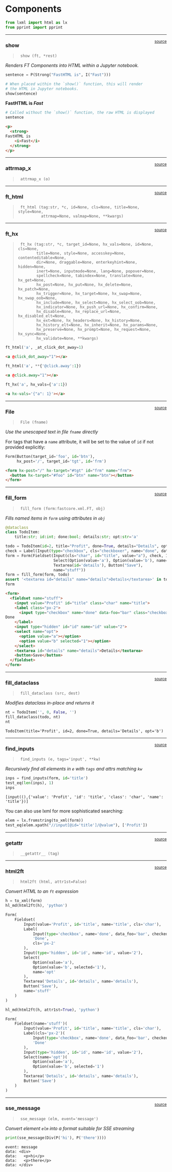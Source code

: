 # Components


<!-- WARNING: THIS FILE WAS AUTOGENERATED! DO NOT EDIT! -->

``` python
from lxml import html as lx
from pprint import pprint
```

------------------------------------------------------------------------

<a
href="https://github.com/AnswerDotAI/fasthtml/blob/main/fasthtml/components.py#L34"
target="_blank" style="float:right; font-size:smaller">source</a>

### show

>      show (ft, *rest)

*Renders FT Components into HTML within a Jupyter notebook.*

``` python
sentence = P(Strong("FastHTML is", I("Fast")))

# When placed within the `show()` function, this will render
# the HTML in Jupyter notebooks.
show(sentence)
```

<p>
  <strong>
FastHTML is
    <i>Fast</i>
  </strong>
</p>

``` python
# Called without the `show()` function, the raw HTML is displayed
sentence
```

``` html
<p>
  <strong>
FastHTML is
    <i>Fast</i>
  </strong>
</p>
```

------------------------------------------------------------------------

<a
href="https://github.com/AnswerDotAI/fasthtml/blob/main/fasthtml/components.py#L46"
target="_blank" style="float:right; font-size:smaller">source</a>

### attrmap_x

>      attrmap_x (o)

------------------------------------------------------------------------

<a
href="https://github.com/AnswerDotAI/fasthtml/blob/main/fasthtml/components.py#L55"
target="_blank" style="float:right; font-size:smaller">source</a>

### ft_html

>      ft_html (tag:str, *c, id=None, cls=None, title=None, style=None,
>               attrmap=None, valmap=None, **kwargs)

------------------------------------------------------------------------

<a
href="https://github.com/AnswerDotAI/fasthtml/blob/main/fasthtml/components.py#L65"
target="_blank" style="float:right; font-size:smaller">source</a>

### ft_hx

>      ft_hx (tag:str, *c, target_id=None, hx_vals=None, id=None, cls=None,
>             title=None, style=None, accesskey=None, contenteditable=None,
>             dir=None, draggable=None, enterkeyhint=None, hidden=None,
>             inert=None, inputmode=None, lang=None, popover=None,
>             spellcheck=None, tabindex=None, translate=None, hx_get=None,
>             hx_post=None, hx_put=None, hx_delete=None, hx_patch=None,
>             hx_trigger=None, hx_target=None, hx_swap=None, hx_swap_oob=None,
>             hx_include=None, hx_select=None, hx_select_oob=None,
>             hx_indicator=None, hx_push_url=None, hx_confirm=None,
>             hx_disable=None, hx_replace_url=None, hx_disabled_elt=None,
>             hx_ext=None, hx_headers=None, hx_history=None,
>             hx_history_elt=None, hx_inherit=None, hx_params=None,
>             hx_preserve=None, hx_prompt=None, hx_request=None, hx_sync=None,
>             hx_validate=None, **kwargs)

``` python
ft_html('a', _at_click_dot_away=1)
```

``` html
<a @click_dot_away="1"></a>
```

``` python
ft_html('a', **{'@click.away':1})
```

``` html
<a @click.away="1"></a>
```

``` python
ft_hx('a', hx_vals={'a':1})
```

``` html
<a hx-vals='{"a": 1}'></a>
```

------------------------------------------------------------------------

<a
href="https://github.com/AnswerDotAI/fasthtml/blob/main/fasthtml/components.py#L85"
target="_blank" style="float:right; font-size:smaller">source</a>

### File

>      File (fname)

*Use the unescaped text in file `fname` directly*

For tags that have a `name` attribute, it will be set to the value of
`id` if not provided explicitly:

``` python
Form(Button(target_id='foo', id='btn'),
     hx_post='/', target_id='tgt', id='frm')
```

``` html
<form hx-post="/" hx-target="#tgt" id="frm" name="frm">
  <button hx-target="#foo" id="btn" name="btn"></button>
</form>
```

------------------------------------------------------------------------

<a
href="https://github.com/AnswerDotAI/fasthtml/blob/main/fasthtml/components.py#L109"
target="_blank" style="float:right; font-size:smaller">source</a>

### fill_form

>      fill_form (form:fastcore.xml.FT, obj)

*Fills named items in `form` using attributes in `obj`*

``` python
@dataclass
class TodoItem:
    title:str; id:int; done:bool; details:str; opt:str='a'

todo = TodoItem(id=2, title="Profit", done=True, details="Details", opt='b')
check = Label(Input(type="checkbox", cls="checkboxer", name="done", data_foo="bar"), "Done", cls='px-2')
form = Form(Fieldset(Input(cls="char", id="title", value="a"), check, Input(type="hidden", id="id"),
                     Select(Option(value='a'), Option(value='b'), name='opt'),
                     Textarea(id='details'), Button("Save"),
                     name="stuff"))
form = fill_form(form, todo)
assert '<textarea id="details" name="details">Details</textarea>' in to_xml(form)
form
```

``` html
<form>
  <fieldset name="stuff">
    <input value="Profit" id="title" class="char" name="title">
    <label class="px-2">
      <input type="checkbox" name="done" data-foo="bar" class="checkboxer" checked="1">
Done
    </label>
    <input type="hidden" id="id" name="id" value="2">
    <select name="opt">
      <option value="a"></option>
      <option value="b" selected="1"></option>
    </select>
    <textarea id="details" name="details">Details</textarea>
    <button>Save</button>
  </fieldset>
</form>
```

------------------------------------------------------------------------

<a
href="https://github.com/AnswerDotAI/fasthtml/blob/main/fasthtml/components.py#L116"
target="_blank" style="float:right; font-size:smaller">source</a>

### fill_dataclass

>      fill_dataclass (src, dest)

*Modifies dataclass in-place and returns it*

``` python
nt = TodoItem('', 0, False, '')
fill_dataclass(todo, nt)
nt
```

    TodoItem(title='Profit', id=2, done=True, details='Details', opt='b')

------------------------------------------------------------------------

<a
href="https://github.com/AnswerDotAI/fasthtml/blob/main/fasthtml/components.py#L122"
target="_blank" style="float:right; font-size:smaller">source</a>

### find_inputs

>      find_inputs (e, tags='input', **kw)

*Recursively find all elements in `e` with `tags` and attrs matching
`kw`*

``` python
inps = find_inputs(form, id='title')
test_eq(len(inps), 1)
inps
```

    [input((),{'value': 'Profit', 'id': 'title', 'class': 'char', 'name': 'title'})]

You can also use lxml for more sophisticated searching:

``` python
elem = lx.fromstring(to_xml(form))
test_eq(elem.xpath("//input[@id='title']/@value"), ['Profit'])
```

------------------------------------------------------------------------

<a
href="https://github.com/AnswerDotAI/fasthtml/blob/main/fasthtml/components.py#L136"
target="_blank" style="float:right; font-size:smaller">source</a>

### **getattr**

>      __getattr__ (tag)

------------------------------------------------------------------------

<a
href="https://github.com/AnswerDotAI/fasthtml/blob/main/fasthtml/components.py#L144"
target="_blank" style="float:right; font-size:smaller">source</a>

### html2ft

>      html2ft (html, attr1st=False)

*Convert HTML to an `ft` expression*

``` python
h = to_xml(form)
hl_md(html2ft(h), 'python')
```

``` python
Form(
    Fieldset(
        Input(value='Profit', id='title', name='title', cls='char'),
        Label(
            Input(type='checkbox', name='done', data_foo='bar', checked='1', cls='checkboxer'),
            'Done',
            cls='px-2'
        ),
        Input(type='hidden', id='id', name='id', value='2'),
        Select(
            Option(value='a'),
            Option(value='b', selected='1'),
            name='opt'
        ),
        Textarea('Details', id='details', name='details'),
        Button('Save'),
        name='stuff'
    )
)
```

``` python
hl_md(html2ft(h, attr1st=True), 'python')
```

``` python
Form(
    Fieldset(name='stuff')(
        Input(value='Profit', id='title', name='title', cls='char'),
        Label(cls='px-2')(
            Input(type='checkbox', name='done', data_foo='bar', checked='1', cls='checkboxer'),
            'Done'
        ),
        Input(type='hidden', id='id', name='id', value='2'),
        Select(name='opt')(
            Option(value='a'),
            Option(value='b', selected='1')
        ),
        Textarea('Details', id='details', name='details'),
        Button('Save')
    )
)
```

------------------------------------------------------------------------

<a
href="https://github.com/AnswerDotAI/fasthtml/blob/main/fasthtml/components.py#L177"
target="_blank" style="float:right; font-size:smaller">source</a>

### sse_message

>      sse_message (elm, event='message')

*Convert element `elm` into a format suitable for SSE streaming*

``` python
print(sse_message(Div(P('hi'), P('there'))))
```

    event: message
    data: <div>
    data:   <p>hi</p>
    data:   <p>there</p>
    data: </div>
